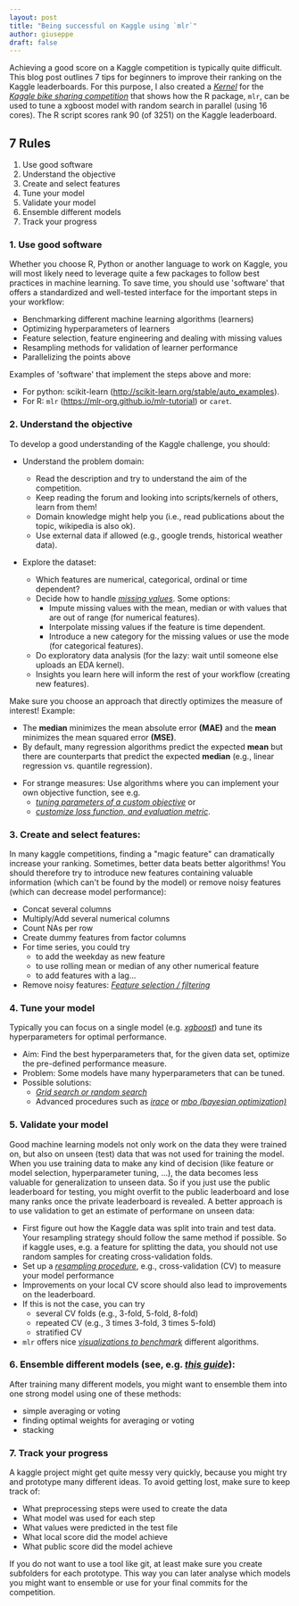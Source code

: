 ```yaml
---
layout: post
title: "Being successful on Kaggle using `mlr`"
author: giuseppe
draft: false
---
```


Achieving a good score on a Kaggle competition is typically quite difficult. 
This blog post outlines 7 tips for beginners to improve their ranking on the Kaggle leaderboards. 
For this purpose, I also created a [*Kernel*](https://www.kaggle.com/casalicchio/bike-sharing-demand/tuning-with-mlr) 
for the [*Kaggle bike sharing competition*](https://www.kaggle.com/c/bike-sharing-demand) 
that shows how the R package, `mlr`, can be used to tune a xgboost model with random search in parallel (using 16 cores). The R script scores rank 90 (of 3251) on the Kaggle leaderboard.

## 7 Rules

  1. Use good software
  1. Understand the objective
  1. Create and select features
  1. Tune your model
  1. Validate your model
  1. Ensemble different models
  1. Track your progress

<!--more-->

### 1. Use good software

Whether you choose R, Python or another language to work on Kaggle, you will 
most likely need to leverage quite a few packages to follow best practices in 
machine learning. To save time, you should use 'software'
that offers a standardized and well-tested interface for the important steps 
in your workflow:

  - Benchmarking different machine learning algorithms (learners)
  - Optimizing hyperparameters of learners
  - Feature selection, feature engineering and dealing with missing values
  - Resampling methods for validation of learner performance
  - Parallelizing the points above
  
Examples of 'software' that implement the steps above and more: 

  - For python: scikit-learn (<http://scikit-learn.org/stable/auto_examples>).
  - For R: `mlr` (<https://mlr-org.github.io/mlr-tutorial>) or `caret`.


### 2. Understand the objective
  
To develop a good understanding of the Kaggle challenge, you should:

  - Understand the problem domain:
    - Read the description and try to understand the aim of the competition. 
    - Keep reading the forum and looking into scripts/kernels of others, learn from them!
    - Domain knowledge might help you (i.e., read publications about the topic, wikipedia is also ok).
    - Use external data if allowed (e.g., google trends, historical weather data).
    
  - Explore the dataset:
    - Which features are numerical, categorical, ordinal or time dependent?
    - Decide how to handle [*missing values*](https://mlr-org.github.io/mlr-tutorial/devel/html/impute/index.html). Some options:
        - Impute missing values with the mean, median or with values that are out of range (for numerical features).
        - Interpolate missing values if the feature is time dependent.
        - Introduce a new category for the missing values or use the mode (for categorical features).
    - Do exploratory data analysis (for the lazy: wait until someone else uploads an EDA kernel). 
    - Insights you learn here will inform the rest of your workflow (creating new features).
    
Make sure you choose an approach that directly optimizes the measure of interest!
Example: 

  - The **median** minimizes the mean absolute error **(MAE)** and 
  the **mean** minimizes the mean squared error **(MSE)**. 
  - By default, many regression algorithms predict the expected **mean** but there 
  are counterparts that predict the expected **median** 
  (e.g., linear regression vs. quantile regression).
  <!-- - Some measures use a (log-)transformation of the target  -->
  <!-- (e.g. the **RMSLE**, see [*bike sharing competition*](https://www.kaggle.com/c/bike-sharing-demand/details/evaluation)). \newline -->
  <!-- $\rightarrow$ transform the target in the same way before modeling. -->
  - For strange measures: Use algorithms where you can implement your own objective 
  function, see e.g. 
      - [*tuning parameters of a custom objective*](https://www.kaggle.com/casalicchio/allstate-claims-severity/tuning-the-parameter-of-a-custom-objective-1120) or 
      - [*customize loss function, and evaluation metric*](https://github.com/tqchen/xgboost/tree/master/demo#features-walkthrough).


### 3. Create and select features:

In many kaggle competitions, finding a "magic feature" can dramatically increase your ranking.
Sometimes, better data beats better algorithms!
You should therefore try to introduce new features containing valuable information 
(which can't be found by the model) or remove noisy features (which can decrease model performance):

  - Concat several columns
  - Multiply/Add several numerical columns
  - Count NAs per row
  - Create dummy features from factor columns
  -  For time series, you could try
      - to add the weekday as new feature
      - to use rolling mean or median of any other numerical feature
      - to add features with a lag...
  - Remove noisy features: [*Feature selection / filtering*](https://mlr-org.github.io/mlr-tutorial/devel/html/feature_selection/index.html)


### 4. Tune your model

Typically you can focus on a single model (e.g. [*xgboost*](https://xgboost.readthedocs.io/en/latest)) and tune its hyperparameters for optimal performance.

  - Aim: 
  Find the best hyperparameters that, for the given data set, optimize the pre-defined performance measure.
  - Problem: 
  Some models have many hyperparameters that can be tuned.
  - Possible solutions: 
    - [*Grid search or random search*](https://mlr-org.github.io/mlr-tutorial/devel/html/tune/index.html)
    - Advanced procedures such as [*irace*](https://mlr-org.github.io/mlr-tutorial/devel/html/advanced_tune/index.html) 
    or [*mbo (bayesian optimization)*](https://mlr-org.github.io/mlrMBO/articles/mlrMBO.html)


### 5. Validate your model

Good machine learning models not only work on the data they were trained on, but
also on unseen (test) data that was not used for training the model. When you use training data
to make any kind of decision (like feature or model selection, hyperparameter tuning, ...),
the data becomes less valuable for generalization to unseen data. So if you just use the public 
leaderboard for testing, you might overfit to the public leaderboard and lose many ranks once the private
leaderboard is revealed.
A better approach is to use validation to get an estimate of performane on unseen data: 

  - First figure out how the Kaggle data was split into train and test data. Your resampling strategy should follow the same method if possible. So if kaggle uses, e.g. a feature for splitting the data, you should not use random samples for creating cross-validation folds.
  - Set up a [*resampling procedure*](https://mlr-org.github.io/mlr-tutorial/devel/html/resample), e.g., cross-validation (CV) to measure your model performance
  - Improvements on your local CV score should also lead to improvements on the leaderboard. 
  - If this is not the case, you can try
      - several CV folds (e.g., 3-fold, 5-fold, 8-fold)
      - repeated CV (e.g., 3 times 3-fold, 3 times 5-fold)
      - stratified CV
  - `mlr` offers nice [*visualizations to benchmark*](https://mlr-org.github.io/mlr-tutorial/devel/html/benchmark_experiments/index.html#benchmark-analysis-and-visualization) different algorithms.
  
  
### 6. Ensemble **different** models (see, e.g. [*this guide*](http://mlwave.com/kaggle-ensembling-guide)): 

After training many different models, you might want to ensemble them into one strong model using one of these methods:

  - simple averaging or voting
  - finding optimal weights for averaging or voting
  - stacking
  
  
### 7. Track your progress

A kaggle project might get quite messy very quickly, because you might try and prototype
many different ideas. To avoid getting lost, make sure to keep track of:

  - What preprocessing steps were used to create the data
  - What model was used for each step
  - What values were predicted in the test file
  - What local score did the model achieve 
  - What public score did the model achieve
  
If you do not want to use a tool like git, at least make sure you create subfolders
for each prototype. This way you can later analyse which models you might want to ensemble
or use for your final commits for the competition.
